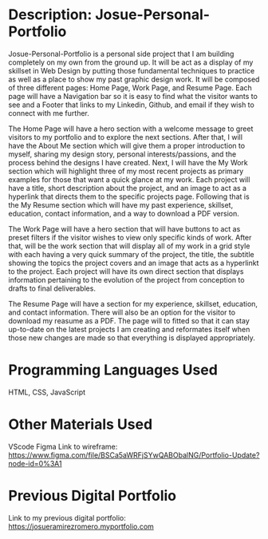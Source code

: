 # Description: Josue-Personal-Portfolio
Josue-Personal-Portfolio is a personal side project that I am building completely on my own from the ground up. It will be act as a display of my skillset in Web Design by putting those fundamental techniques to practice as well as a place to show my past graphic design work. It will be composed of three different pages: Home Page, Work Page, and Resume Page. Each page will have a Navigation bar so it is easy to find what the visitor wants to see and a Footer that links to my Linkedin, Github, and email if they wish to connect with me further.

The Home Page will have a hero section with a welcome message to greet visitors to my portfolio and to explore the next sections. After that, I will have the About Me section which will give them a proper introduction to myself, sharing my design story, personal interests/passions, and the process behind the designs I have created. Next, I will have the My Work section which will highlight three of my most recent projects as primary examples for those that want a quick glance at my work. Each project will have a title, short description about the project, and an image to act as a hyperlink that directs them to the specific projects page. Following that is the My Resume section which will have my past experience, skillset, education, contact information, and a way to download a PDF version.

The Work Page will have a hero section that will have buttons to act as preset filters if the visitor wishes to view only specific kinds of work. After that, will be the work section that will display all of my work in a grid style with each having a very quick summary of the project, the title, the subtitle showing the topics the project covers and an image that acts as a hyperlinkt to the project. Each project will have its own direct section that displays information pertaining to the evolution of the project from conception to drafts to final deliverables. 

The Resume Page will have a section for my experience, skillset, education, and contact information. There will also be an option for the visitor to download my reasume as a PDF. The page will to fitted so that it can stay up-to-date on the latest projects I am creating and reformates itself when those new changes are made so that everything is displayed appropriately.

# Programming Languages Used
HTML, CSS, JavaScript

# Other Materials Used
VScode
Figma
Link to wireframe: https://www.figma.com/file/BSCa5aWRFjSYwQABObalNG/Portfolio-Update?node-id=0%3A1

# Previous Digital Portfolio
Link to my previous digital portfolio: https://josueramirezromero.myportfolio.com 
